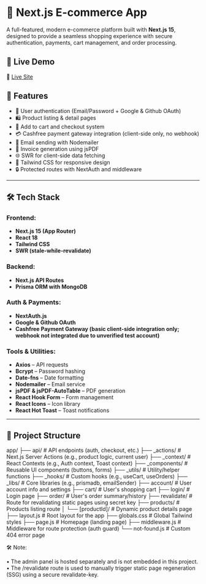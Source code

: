 # 🛒 Next.js E-commerce App

A full-featured, modern e-commerce platform built with **Next.js 15**, designed to provide a seamless shopping experience with secure authentication, payments, cart management, and order processing.

## 🚀 Live Demo

🔗 [Live Site](https://nextjs-ecom-ochre.vercel.app)

## 🧩 Features

- 🔐 User authentication (Email/Password + Google & Github OAuth)
- 🛍️ Product listing & detail pages
- 🛒 Add to cart and checkout system
- 💳 Cashfree payment gateway integration (client-side only, no webhook)
- 📧 Email sending with Nodemailer
- 📄 Invoice generation using jsPDF
- 🌐 SWR for client-side data fetching
- 🎨 Tailwind CSS for responsive design
- 🔒 Protected routes with NextAuth and middleware

---

## 🛠️ Tech Stack

### Frontend:
- **Next.js 15 (App Router)**
- **React 18**
- **Tailwind CSS**
- **SWR (stale-while-revalidate)**

### Backend:
- **Next.js API Routes**
- **Prisma ORM with MongoDB**

### Auth & Payments:
- **NextAuth.js**
- **Google & Github OAuth**
- **Cashfree Payment Gateway (basic client-side integration only; webhook not integrated due to unverified test account)**

### Tools & Utilities:
- **Axios** – API requests
- **Bcrypt** – Password hashing
- **Date-fns** – Date formatting
- **Nodemailer** – Email service
- **jsPDF & jsPDF-AutoTable** – PDF generation
- **React Hook Form** – Form management
- **React Icons** – Icon library
- **React Hot Toast** – Toast notifications

---

## 📂 Project Structure
app/
├── api/              # API endpoints (auth, checkout, etc.)
├── _actions/         # Next.js Server Actions (e.g., product logic, current user)
├── _context/         # React Contexts (e.g., Auth context, Toast context)
├── _components/      # Reusable UI components (buttons, forms)
├── _utils/           # Utility/helper functions
├── _hooks/           # Custom hooks (e.g., useCart, useOrders)
├── _libs/            # Core libraries (e.g., prismadb, emailSender)
├── account/          # User account info and settings
├── cart/             # User's shopping cart
├── login/            # Login page
├── order/            # User's order summary/history
├── revalidate/       # Route for revalidating static pages using secret key
├── products/         # Products listing route
│   └── [productId]/  # Dynamic product details page
├── layout.js         # Root layout for the app
├── globals.css       # Global Tailwind styles
├── page.js           # Homepage (landing page)
├── middleware.js     # Middleware for route protection (auth guard)
└── not-found.js      # Custom 404 error page

🛠 Note:

•  The admin panel is hosted separately and is not embedded in this project.
•  The /revalidate route is used to manually trigger static page regeneration (SSG) using a secure revalidate-key.

